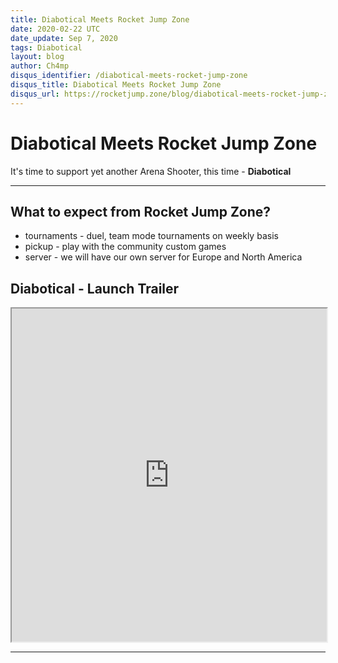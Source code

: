 ```yaml
---
title: Diabotical Meets Rocket Jump Zone
date: 2020-02-22 UTC
date_update: Sep 7, 2020
tags: Diabotical
layout: blog
author: Ch4mp
disqus_identifier: /diabotical-meets-rocket-jump-zone
disqus_title: Diabotical Meets Rocket Jump Zone
disqus_url: https://rocketjump.zone/blog/diabotical-meets-rocket-jump-zone
---
```


<h1 class="w3-center">Diabotical Meets Rocket Jump Zone</h1>

<p class="w3-center">
It's time to support yet another Arena Shooter, this time - <strong>Diabotical</strong>
</p>
<hr>


## What to expect from Rocket Jump Zone?

- tournaments - duel, team mode tournaments on weekly basis
- pickup - play with the community custom games
- server - we will have our own server for Europe and North America

## Diabotical - Launch Trailer

<iframe class="w3-mobile w3-animate-opacity" style="height:533px;width:100%" src="https://www.youtube.com/embed/oT4mhUit0Qc" allow="accelerometer; autoplay; encrypted-media; gyroscope; picture-in-picture" allowfullscreen></iframe>




<hr>
